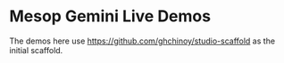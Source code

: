 # Mesop Gemini Live Demos

The demos here use https://github.com/ghchinoy/studio-scaffold as the initial scaffold.

